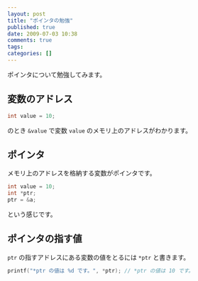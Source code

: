 ```yaml
---
layout: post
title: "ポインタの勉強"
published: true
date: 2009-07-03 10:38
comments: true
tags:
categories: []
---
```


ポインタについて勉強してみます。

## 変数のアドレス

```cpp
int value = 10;
```

のとき `&value` で変数 `value` のメモリ上のアドレスがわかります。

## ポインタ

メモリ上のアドレスを格納する変数がポインタです。

```cpp
int value = 10;
int *ptr;
ptr = &a;
```

という感じです。

## ポインタの指す値

`ptr` の指すアドレスにある変数の値をとるには `*ptr` と書きます。

```cpp
printf("*ptr の値は %d です。", *ptr); // *ptr の値は 10 です。
```
